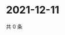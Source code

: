 # 2021-12-11

共 0 条

<!-- BEGIN WEIBO -->
<!-- 最后更新时间 Sat Dec 11 2021 13:08:35 GMT+0800 (China Standard Time) -->

<!-- END WEIBO -->
